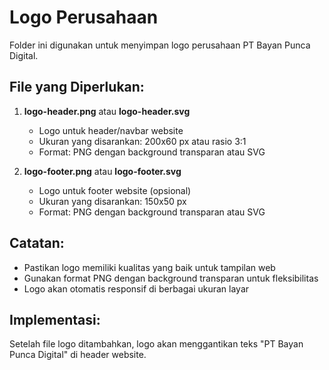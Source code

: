 # Logo Perusahaan

Folder ini digunakan untuk menyimpan logo perusahaan PT Bayan Punca Digital.

## File yang Diperlukan:

1. **logo-header.png** atau **logo-header.svg**
   - Logo untuk header/navbar website
   - Ukuran yang disarankan: 200x60 px atau rasio 3:1
   - Format: PNG dengan background transparan atau SVG

2. **logo-footer.png** atau **logo-footer.svg**
   - Logo untuk footer website (opsional)
   - Ukuran yang disarankan: 150x50 px
   - Format: PNG dengan background transparan atau SVG

## Catatan:
- Pastikan logo memiliki kualitas yang baik untuk tampilan web
- Gunakan format PNG dengan background transparan untuk fleksibilitas
- Logo akan otomatis responsif di berbagai ukuran layar

## Implementasi:
Setelah file logo ditambahkan, logo akan menggantikan teks "PT Bayan Punca Digital" di header website.